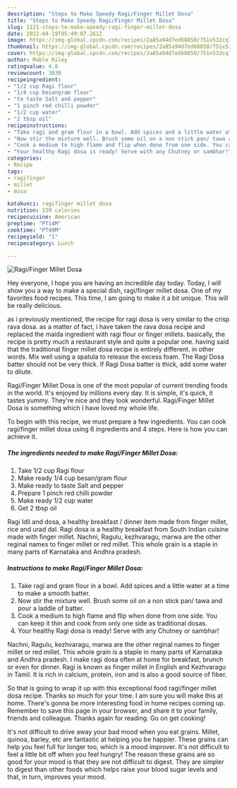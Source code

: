 ```yaml
---
description: "Steps to Make Speedy Ragi/Finger Millet Dosa"
title: "Steps to Make Speedy Ragi/Finger Millet Dosa"
slug: 1121-steps-to-make-speedy-ragi-finger-millet-dosa
date: 2022-04-19T05:49:07.261Z
image: https://img-global.cpcdn.com/recipes/2a85a94d7ed60850/751x532cq70/ragifinger-millet-dosa-recipe-main-photo.jpg
thumbnail: https://img-global.cpcdn.com/recipes/2a85a94d7ed60850/751x532cq70/ragifinger-millet-dosa-recipe-main-photo.jpg
cover: https://img-global.cpcdn.com/recipes/2a85a94d7ed60850/751x532cq70/ragifinger-millet-dosa-recipe-main-photo.jpg
author: Mable Riley
ratingvalue: 4.8
reviewcount: 3039
recipeingredient:
- "1/2 cup Ragi flour"
- "1/4 cup besangram flour"
- "to taste Salt and pepper"
- "1 pinch red chilli powder"
- "1/2 cup water"
- "2 tbsp oil"
recipeinstructions:
- "Take ragi and gram flour in a bowl. Add spices and a little water at a time to make a smooth batter."
- "Now stir the mixture well. Brush some oil on a non stick pan/ tawa and pour a laddle of batter."
- "Cook a medium to high flame and flip when done from one side. You can keep it thin and cook from only one side as traditional dosas."
- "Your healthy Ragi dosa is ready! Serve with any Chutney or sambhar!"
categories:
- Recipe
tags:
- ragifinger
- millet
- dosa

katakunci: ragifinger millet dosa 
nutrition: 239 calories
recipecuisine: American
preptime: "PT14M"
cooktime: "PT49M"
recipeyield: "1"
recipecategory: Lunch

---
```



![Ragi/Finger Millet Dosa](https://img-global.cpcdn.com/recipes/2a85a94d7ed60850/751x532cq70/ragifinger-millet-dosa-recipe-main-photo.jpg)

Hey everyone, I hope you are having an incredible day today. Today, I will show you a way to make a special dish, ragi/finger millet dosa. One of my favorites food recipes. This time, I am going to make it a bit unique. This will be really delicious.

as i previously mentioned, the recipe for ragi dosa is very similar to the crisp rava dosa. as a matter of fact, i have taken the rava dosa recipe and replaced the maida ingredient with ragi flour or finger millets. basically, the recipe is pretty much a restaurant style and quite a popular one. having said that the traditional finger millet dosa recipe is entirely different. in other words. Mix well using a spatula to release the excess foam. The Ragi Dosa batter should not be very thick. If Ragi Dosa batter is thick, add some water to dilute.

Ragi/Finger Millet Dosa is one of the most popular of current trending foods in the world. It's enjoyed by millions every day. It is simple, it's quick, it tastes yummy. They're nice and they look wonderful. Ragi/Finger Millet Dosa is something which I have loved my whole life.


To begin with this recipe, we must prepare a few ingredients. You can cook ragi/finger millet dosa using 6 ingredients and 4 steps. Here is how you can achieve it.

<!--inarticleads1-->

##### The ingredients needed to make Ragi/Finger Millet Dosa:

1. Take 1/2 cup Ragi flour
1. Make ready 1/4 cup besan/gram flour
1. Make ready to taste Salt and pepper
1. Prepare 1 pinch red chilli powder
1. Make ready 1/2 cup water
1. Get 2 tbsp oil


Ragi Idli and dosa, a healthy breakfast / dinner item made from finger millet, rice and urad dal. Ragi dosa is a healthy breakfast from South Indian cuisine made with finger millet. Nachni, Ragulu, kezhvaragu, marwa are the other reginal names to finger millet or red millet. This whole grain is a staple in many parts of Karnataka and Andhra pradesh. 

<!--inarticleads2-->

##### Instructions to make Ragi/Finger Millet Dosa:

1. Take ragi and gram flour in a bowl. Add spices and a little water at a time to make a smooth batter.
1. Now stir the mixture well. Brush some oil on a non stick pan/ tawa and pour a laddle of batter.
1. Cook a medium to high flame and flip when done from one side. You can keep it thin and cook from only one side as traditional dosas.
1. Your healthy Ragi dosa is ready! Serve with any Chutney or sambhar!


Nachni, Ragulu, kezhvaragu, marwa are the other reginal names to finger millet or red millet. This whole grain is a staple in many parts of Karnataka and Andhra pradesh. I make ragi dosa often at home for breakfast, brunch or even for dinner. Ragi is known as finger millet in English and Kezhvaragu in Tamil. It is rich in calcium, protein, iron and is also a good source of fiber. 

So that is going to wrap it up with this exceptional food ragi/finger millet dosa recipe. Thanks so much for your time. I am sure you will make this at home. There's gonna be more interesting food in home recipes coming up. Remember to save this page in your browser, and share it to your family, friends and colleague. Thanks again for reading. Go on get cooking!

It's not difficult to drive away your bad mood when you eat grains. Millet, quinoa, barley, etc are fantastic at helping you be happier. These grains can help you feel full for longer too, which is a mood improver. It's not difficult to feel a little bit off when you feel hungry! The reason these grains are so good for your mood is that they are not difficult to digest. They are simpler to digest than other foods which helps raise your blood sugar levels and that, in turn, improves your mood.
